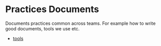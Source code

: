 # Practices Documents
Documents practices common across teams. For example how to write good documents, tools we use etc.

- [tools](tools.md)